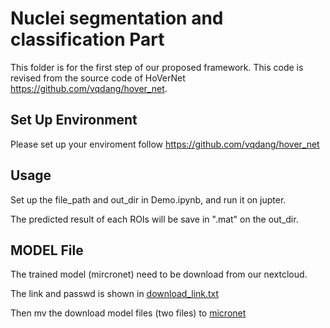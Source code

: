 # Nuclei segmentation and classification Part

This folder is for the first step of our proposed framework.
This code is revised from the source code of HoVerNet https://github.com/vqdang/hover_net.

## Set Up Environment
Please set up your enviroment follow https://github.com/vqdang/hover_net

## Usage
Set up the file_path and out_dir in Demo.ipynb, and run it on jupter.

The predicted result of each ROIs will be save in ".mat" on the out_dir.

## MODEL File
The trained model (mircronet) need to be download from our nextcloud.

The link and passwd is shown in [download_link.txt](https://github.com/ZeyuGaoAi/Instance_based_Vision_Transformer/blob/master/nuclei_seg_cls_infer/micronet/download_link.txt)

Then mv the download model files (two files) to [micronet](https://github.com/ZeyuGaoAi/Instance_based_Vision_Transformer/tree/master/nuclei_seg_cls_infer/micronet)
